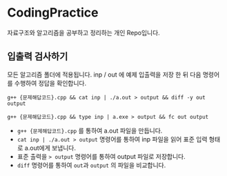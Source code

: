 # CodingPractice

자료구조와 알고리즘을 공부하고 정리하는 개인 Repo입니다.

## 입출력 검사하기
모든 알고리즘 폴더에 적용됩니다.
inp / out 에 예제 입출력을 저장 한 뒤 다음 명령어를 수행하여 정답을 확인합니다.


    g++ {문제해답코드}.cpp && cat inp | ./a.out > output && diff -y out output

    g++ {문제해답코드}.cpp && type inp | a.exe > output && fc out output

- ```g++ {문제해답코드}.cpp``` 를 통하여 a.out 파일을 만듭니다.
- ```cat inp | ./a.out > output``` 명령어를 통하여 inp 파일을 읽어 표준 입력 형태로 a.out에게 보냅니다.
- 표준 출력을 ```> output``` 명령어를 통하여 output 파일로 저장합니다.
- ```diff``` 명령어를 통하여 ```out```과 ```output``` 의 파일을 비교합니다.

